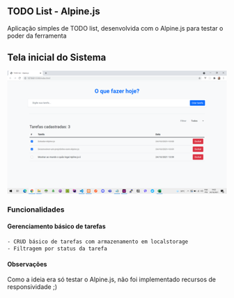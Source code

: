 ## TODO List - Alpine.js

Aplicação simples de TODO list, desenvolvida com o Alpine.js para testar o poder da ferramenta

## Tela inicial do Sistema

<p align="center"><img src="https://github.com/PHPauloReis/todo-list-alpine-js/blob/master/github/alpinejs.png?raw=true" width="600"></p>



### Funcionalidades

#### Gerenciamento básico de tarefas
	- CRUD básico de tarefas com armazenamento em localstorage
	- Filtragem por status da tarefa


#### Observações
Como a ideia era só testar o Alpine.js, não foi implementado recursos de responsividade ;)
